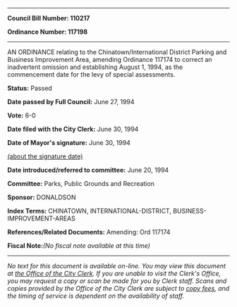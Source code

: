 

********

**Council Bill Number: 110217**
   
**Ordinance Number: 117198**
********

 AN ORDINANCE relating to the Chinatown/International District Parking and Business Improvement Area, amending Ordinance 117174 to correct an inadvertent omission and establishing August 1, 1994, as the commencement date for the levy of special assessments.

**Status:** Passed
   
**Date passed by Full Council:** June 27, 1994
   
**Vote:** 6-0
   
**Date filed with the City Clerk:** June 30, 1994
   
**Date of Mayor's signature:** June 30, 1994
   
[(about the signature date)](/~public/approvaldate.htm)
   
   
   
**Date introduced/referred to committee:** June 20, 1994
   
**Committee:** Parks, Public Grounds and Recreation
   
**Sponsor:** DONALDSON
   
   
**Index Terms:** CHINATOWN, INTERNATIONAL-DISTRICT, BUSINESS-IMPROVEMENT-AREAS

**References/Related Documents:** Amending: Ord 117174

**Fiscal Note:**_(No fiscal note available at this time)_
********

_No text for this document is available on-line. You may view this document at [the Office of the City Clerk](http://www.seattle.gov/leg/clerk/contactUs.htm). If you are unable to visit the Clerk's Office, you may request a copy or scan be made for you by Clerk staff. Scans and copies provided by the Office of the City Clerk are subject to [copy fees](http://clerk.seattle.gov/~public/clerkfees.htm), and the timing of service is dependent on the availability of staff._

